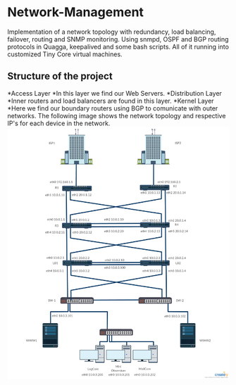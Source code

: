 # Network-Management
Implementation of a network topology with redundancy, load balancing, failover, routing and SNMP monitoring. Using snmpd, OSPF and BGP routing protocols in Quagga, keepalived and some bash scripts. All of it running into customized Tiny Core virtual machines.
## Structure of the project
*Access Layer
  *In this layer we find our Web Servers.
*Distribution Layer
  *Inner routers and load balancers are found in this layer.
*Kernel Layer
  *Here we find our boundary routers using BGP to comunicate with outer networks.
The following image shows the network topology and respective IP's for each device in the network.
![Network Topology](/images/network-topology.png)
